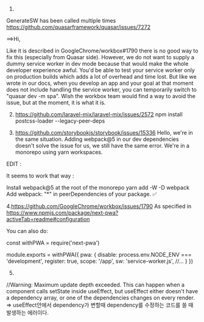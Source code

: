 1.
GenerateSW has been called multiple times 
https://github.com/quasarframework/quasar/issues/7272

==>Hi,

Like it is described in GoogleChrome/workbox#1790 there is no good way to fix this (especially from Quasar side). However, we do not want to supply a dummy service worker in dev mode because that would make the whole developer experience awful. You'd be able to test your service worker only on production builds which adds a lot of overhead and time lost. But like we wrote in our docs, when you develop an app and your goal at that moment does not include handling the service worker, you can temporarily switch to "quasar dev -m spa". Wish the workbox team would find a way to avoid the issue, but at the moment, it is what it is.

2. https://github.com/laravel-mix/laravel-mix/issues/2572
npm install  postcss-loader --legacy-peer-deps


3. https://github.com/storybookjs/storybook/issues/15336
Hello, we're in the same situation.
Adding webpack@5 in our dev dependencies doesn't solve the issue for us, we still have the same error.
We're in a monorepo using yarn workspaces.

EDIT :

It seems to work that way :

Install webpack@5 at the root of the monorepo yarn add -W -D webpack
Add webpack: "*" in peerDependencies of your package.
✅


4.https://github.com/GoogleChrome/workbox/issues/1790
As specified in https://www.npmjs.com/package/next-pwa?activeTab=readme#configuration

You can also do:

const withPWA = require('next-pwa')
 
module.exports = withPWA({
  pwa: {
    disable: process.env.NODE_ENV === 'development',
    register: true,
    scope: '/app',
    sw: 'service-worker.js',
    //...
  }
})

5.
 //Warning: Maximum update depth exceeded. This can happen when a component calls setState inside useEffect, but useEffect either doesn't have a dependency array, or one of the dependencies changes on every render.
 => useEffect안에서 dependency가 변할때 dependency를 수정하는 코드를 쓸 때 발생하는 에러이다.